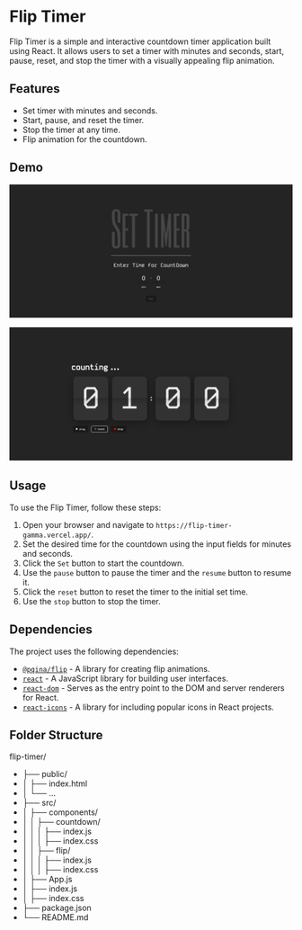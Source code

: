 # Flip Timer

Flip Timer is a simple and interactive countdown timer application built using React. It allows users to set a timer with minutes and seconds, start, pause, reset, and stop the timer with a visually appealing flip animation.

## Features

- Set timer with minutes and seconds.
- Start, pause, and reset the timer.
- Stop the timer at any time.
- Flip animation for the countdown.

## Demo

![Flip Timer Demo](./src/assets/d2.png)

![Flip Timer Demo](./src/assets/d1.png)

## Usage

To use the Flip Timer, follow these steps:

1. Open your browser and navigate to `https://flip-timer-gamma.vercel.app/`.
2. Set the desired time for the countdown using the input fields for minutes and seconds.
3. Click the `Set` button to start the countdown.
4. Use the `pause` button to pause the timer and the `resume` button to resume it.
5. Click the `reset` button to reset the timer to the initial set time.
6. Use the `stop` button to stop the timer.

## Dependencies

The project uses the following dependencies:

- [`@pqina/flip`](https://www.npmjs.com/package/@pqina/flip) - A library for creating flip animations.
- [`react`](https://www.npmjs.com/package/react) - A JavaScript library for building user interfaces.
- [`react-dom`](https://www.npmjs.com/package/react-dom) - Serves as the entry point to the DOM and server renderers for React.
- [`react-icons`](https://www.npmjs.com/package/react-icons) - A library for including popular icons in React projects.

## Folder Structure

flip-timer/
- ├── public/
- │ ├── index.html
- │ └── ...
- ├── src/
- │ ├── components/
- │ │ ├── countdown/
- │ │ │ ├── index.js
- │ │ │ ├── index.css
- │ │ ├── flip/
- │ │ │ ├── index.js
- │ │ │ ├── index.css
- │ ├── App.js
- │ ├── index.js
- │ ├── index.css
- ├── package.json
- └── README.md

